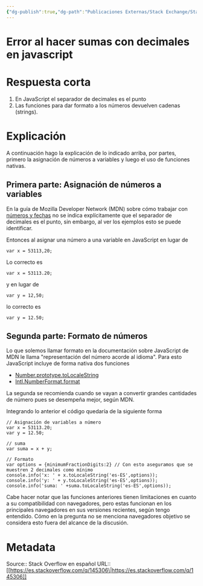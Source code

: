 ```yaml
---
{"dg-publish":true,"dg-path":"Publicaciones Externas/Stack Exchange/Stack Overflow en español/es.stackoverflow.com-145306.md","permalink":"/publicaciones-externas/stack-exchange/stack-overflow-en-espanol/es-stackoverflow-com-145306/","title":"Error al hacer sumas con decimales en javascript","hide":true,"noteIcon":"\"0\"","created":"2024-04-03T12:49:10.727-06:00","updated":"2024-04-05T16:43:53.141-06:00"}
---
```


# Error al hacer sumas con decimales en javascript

# Respuesta corta
1. En JavaScript el separador de decimales es el punto
2. Las funciones para dar formato a los números devuelven cadenas (strings).

# Explicación

A continuación hago la explicación de lo indicado arriba, por partes, primero la asignación de números a variables y luego el uso de funciones nativas.

## Primera parte: Asignación de números a variables

En la guía de Mozilla Developer Network (MDN) sobre cómo trabajar con [números y fechas][1] no se indica explícitamente que el separador de decimales es el punto, sin embargo, al ver los ejemplos esto se puede identificar.

Entonces al asignar una número a una variable en JavaScript en lugar de

    var x = 53113,20;

Lo correcto es 

    var x = 53113.20;

y en lugar de 

    var y = 12,50;

lo correcto es

    var y = 12.50;


## Segunda parte: Formato de números

Lo que solemos llamar formato en la documentación sobre JavaScript de MDN le llama "representación del número acorde al idioma". Para esto JavaScript incluye de forma nativa dos funciones 

- [Number.prototype.toLocaleString][2]
- [Intl.NumberFormat.format][3]

La segunda se recomienda cuando se vayan a convertir grandes cantidades de número pues se desempeña mejor, según MDN.

Integrando lo anterior el código quedaría de la siguiente forma

<!-- begin snippet: js hide: false console: true babel: false -->

<!-- language: lang-js -->

    // Asignación de variables a número
    var x = 53113.20;
    var y = 12.50;

    // suma
    var suma = x + y;

    // Formato
    var options = {minimumFractionDigits:2} // Con esto aseguramos que se muestren 2 decimales como mínimo
    console.info('x: ' + x.toLocaleString('es-ES',options));
    console.info('y: ' + y.toLocaleString('es-ES',options));
    console.info('suma: ' +suma.toLocaleString('es-ES',options));

<!-- end snippet -->

Cabe hacer notar que las funciones anteriores tienen limitaciones en cuanto a su compatibilidad con navegadores, pero estas funcionan en los principales navegadores en sus versiones recientes, según tengo entendido. Cómo en la pregunta no se menciona navegadores objetivo se considera esto fuera del alcance de la discusión.

  [1]: https://developer.mozilla.org/es/docs/Web/JavaScript/Guide/Numbers_and_dates
  [2]: https://developer.mozilla.org/es/docs/Web/JavaScript/Referencia/Objetos_globales/Number/toLocaleString
  [3]: https://developer.mozilla.org/es/docs/Web/JavaScript/Referencia/Objetos_globales/NumberFormat

# Metadata
Source:: Stack Overflow en español
URL:: [[https://es.stackoverflow.com/q/145306\|https://es.stackoverflow.com/q/145306]]

